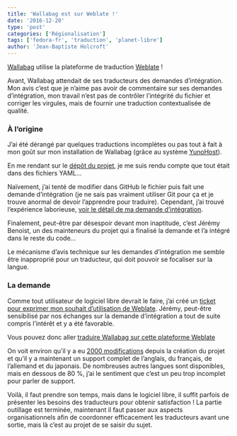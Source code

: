 ```yaml
---
title: 'Wallabag est sur Weblate !'
date: '2016-12-20'
type: 'post'
categories: ['Régionalisation']
tags: ['fedora-fr', 'traduction', 'planet-libre']
author: 'Jean-Baptiste Holcroft'
---
```


[Wallabag](https://www.wallabag.org) utilise la plateforme de traduction [Weblate](https://hosted.weblate.org) !

Avant, Wallabag attendait de ses traducteurs des demandes d’intégration. Mon avis c’est que je n’aime pas avoir de commentaire sur ses demandes d’intégration, mon travail n’est pas de contrôler l’intégrité du fichier et corriger les virgules, mais de fournir une traduction contextualisée de qualité.

### À l’origine

J’ai été dérangé par quelques traductions incomplètes ou pas tout à fait à mon goût sur mon installation de Wallabag (grâce au système [YunoHost](https://yunohost.org)).

En me rendant sur le [dépôt du projet](https://github.com/wallabag/wallabag), je me suis rendu compte que tout était dans des fichiers YAML…

Naïvement, j’ai tenté de modifier dans GitHub le fichier puis fait une demande d’intégration (je ne sais pas vraiment utiliser Git pour ça et je trouve anormal de devoir l’apprendre pour traduire). Cependant, j’ai trouvé l’expérience laborieuse, [voir le détail de ma demande d’intégration](https://github.com/wallabag/wallabag/pull/2519).

Finalement, peut-être par désespoir devant mon inaptitude, c’est Jérémy Benoist, un des mainteneurs du projet qui a finalisé la demande et l’a intégré dans le reste du code…

Le mécanisme d’avis technique sur les demandes d’intégration me semble être inapproprié pour un traducteur, qui doit pouvoir se focaliser sur la langue.

### La demande

Comme tout utilisateur de logiciel libre devrait le faire, j’ai créé un [ticket pour exprimer mon souhait d’utilisation de Weblate](https://github.com/wallabag/wallabag/issues/2511). Jérémy, peut-être sensibilisé par nos échanges sur la demande d’intégration a tout de suite compris l’intérêt et y a été favorable.

Vous pouvez donc aller [traduire Wallabag sur cette plateforme Weblate](https://hosted.weblate.org/projects/wallabag/)

On voit environ qu’il y a eu [2000 modifications](https://hosted.weblate.org/projects/wallabag/#activity) depuis la création du projet et qu’il y a maintenant un support complet de l’anglais, du français, de l’allemand et du japonais. De nombreuses autres langues sont disponibles, mais en dessous de 80 %, j’ai le sentiment que c’est un peu trop incomplet pour parler de support.

Voilà, il faut prendre son temps, mais dans le logiciel libre, il suffit parfois de présenter les besoins des traducteurs pour obtenir satisfaction ! La partie outillage est terminée, maintenant il faut passer aux aspects organisationnels afin de coordonner efficacement les traducteurs avant une sortie, mais là c’est au projet de se saisir du sujet.
